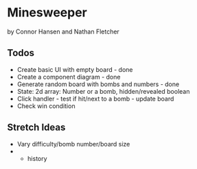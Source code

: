 # Minesweeper

by Connor Hansen and Nathan Fletcher

## Todos

* Create basic UI with empty board - done
* Create a component diagram - done
* Generate random board with bombs and numbers - done
* State: 2d array: Number or a bomb, hidden/revealed boolean 
* Click handler - test if hit/next to a bomb - update board 
* Check win condition

## Stretch Ideas
* Vary difficulty/bomb number/board size
* - history

